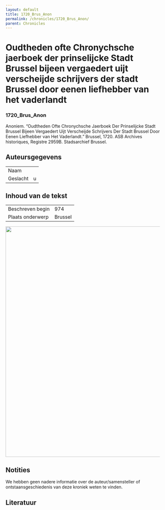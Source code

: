 ```yaml
---
layout: default
title: 1720_Brus_Anon
permalink: /chronicles/1720_Brus_Anon/
parent: Chronicles
--- 
```



# Oudtheden ofte Chronychsche jaerboek der prinselijcke Stadt Brussel bijeen vergaedert uijt verscheijde schrijvers der stadt Brussel door eenen liefhebber van het vaderlandt 

### 1720_Brus_Anon 

Anoniem. “Oudtheden Ofte Chronychsche Jaerboek Der Prinselijcke Stadt Brussel Bijeen Vergaedert Uijt Verscheijde Schrijvers Der Stadt Brussel Door Eenen Liefhebber van Het Vaderlandt.” Brussel, 1720. ASB Archives historiques, Registre 2959B. Stadsarchief Brussel. 

## Auteursgegevens 

| | | 
| --------------- | --------------- | 
| Naam |   | 
| Geslacht | u | 

## Inhoud van de tekst 

| | | 
| --------------- | --------------- | 
| Beschreven begin | 974 | 
| Plaats onderwerp | Brussel | 

[<img src="..\..\barplots_chronicles\1720_Brus_Anon.jpg" width="750"/>](..\..\barplots_chronicles\1720_Brus_Anon.jpg) 

## Notities 

We hebben geen nadere informatie over de auteur/samensteller of
ontstaansgeschiedenis van deze kroniek weten te vinden.



## Literatuur 

